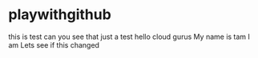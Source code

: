 # playwithgithub
this is test can you see that 
just a test
hello cloud gurus
My name is tam I am
Lets see if this changed
